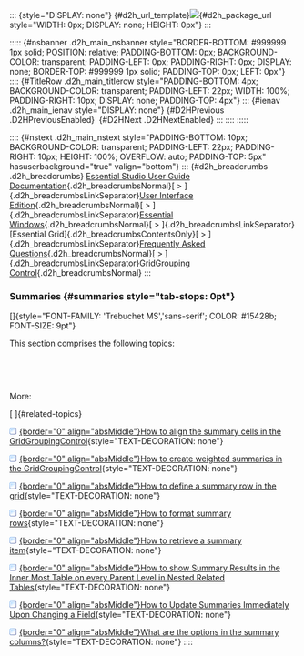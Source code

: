 ::: {style="DISPLAY: none"}
[](ms-xhelp:///?Id=d2h_url_template){#d2h_url_template}![](!package_url!){#d2h_package_url style="WIDTH: 0px; DISPLAY: none; HEIGHT: 0px"}
:::

::::: {#nsbanner .d2h_main_nsbanner style="BORDER-BOTTOM: #999999 1px solid; POSITION: relative; PADDING-BOTTOM: 0px; BACKGROUND-COLOR: transparent; PADDING-LEFT: 0px; PADDING-RIGHT: 0px; DISPLAY: none; BORDER-TOP: #999999 1px solid; PADDING-TOP: 0px; LEFT: 0px"}
:::: {#TitleRow .d2h_main_titlerow style="PADDING-BOTTOM: 4px; BACKGROUND-COLOR: transparent; PADDING-LEFT: 22px; WIDTH: 100%; PADDING-RIGHT: 10px; DISPLAY: none; PADDING-TOP: 4px"}
::: {#ienav .d2h_main_ienav style="DISPLAY: none"}
[](ms-xhelp:///?Id=b7074323-344e-4d97-8bc7-13315df10e18){#D2HPrevious .D2HPreviousEnabled}  [](ms-xhelp:///?Id=98960dbe-a184-491c-b2d0-9f94c95db517){#D2HNext .D2HNextEnabled}
:::
::::
:::::

:::: {#nstext .d2h_main_nstext style="PADDING-BOTTOM: 10px; BACKGROUND-COLOR: transparent; PADDING-LEFT: 22px; PADDING-RIGHT: 10px; HEIGHT: 100%; OVERFLOW: auto; PADDING-TOP: 5px" hasuserbackground="true" valign="bottom"}
::: {#d2h_breadcrumbs .d2h_breadcrumbs}
[Essential Studio User Guide Documentation](ms-xhelp:///?Id=12457748-09e3-4d74-a240-8e049cedf030){.d2h_breadcrumbsNormal}[ \> ]{.d2h_breadcrumbsLinkSeparator}[User Interface Edition](ms-xhelp:///?Id=c29296b7-531c-413b-a0ec-488ca1f7f669){.d2h_breadcrumbsNormal}[ \> ]{.d2h_breadcrumbsLinkSeparator}[Essential Windows](ms-xhelp:///?Id=e60759d8-47a4-4570-9d7a-16a68d63f2ea){.d2h_breadcrumbsNormal}[ \> ]{.d2h_breadcrumbsLinkSeparator}[Essential Grid]{.d2h_breadcrumbsContentsOnly}[ \> ]{.d2h_breadcrumbsLinkSeparator}[Frequently Asked Questions](ms-xhelp:///?Id=28ff22ed-2523-4bf9-8f6c-4d94f7bcabcc){.d2h_breadcrumbsNormal}[ \> ]{.d2h_breadcrumbsLinkSeparator}[GridGrouping Control](ms-xhelp:///?Id=3a16fd48-f6d3-4415-b0f4-11d2e7378d40){.d2h_breadcrumbsNormal}
:::

### Summaries {#summaries style="tab-stops: 0pt"}

[]{style="FONT-FAMILY: 'Trebuchet MS','sans-serif'; COLOR: #15428b; FONT-SIZE: 9pt"} 

This section comprises the following topics:

 

 

More:

[ ]{#related-topics}

[![](button.gif){border="0" align="absMiddle"}How to align the summary cells in the GridGroupingControl](ms-xhelp:///?Id=1d2de4d2-92de-4239-8dce-463c6f5bc2b4){style="TEXT-DECORATION: none"}

[![](button.gif){border="0" align="absMiddle"}How to create weighted summaries in the GridGroupingControl](ms-xhelp:///?Id=21ebb53e-1f52-490c-b896-017dc255f549){style="TEXT-DECORATION: none"}

[![](button.gif){border="0" align="absMiddle"}How to define a summary row in the grid](ms-xhelp:///?Id=ac65bdf8-5403-4cdf-82e9-34ca4d99fbe1){style="TEXT-DECORATION: none"}

[![](button.gif){border="0" align="absMiddle"}How to format summary rows](ms-xhelp:///?Id=b470e66b-0c5e-4396-92d5-415894ec0623){style="TEXT-DECORATION: none"}

[![](button.gif){border="0" align="absMiddle"}How to retrieve a summary item](ms-xhelp:///?Id=299169fc-45a9-46a0-9e41-1f8180400567){style="TEXT-DECORATION: none"}

[![](button.gif){border="0" align="absMiddle"}How to show Summary Results in the Inner Most Table on every Parent Level in Nested Related Tables](ms-xhelp:///?Id=ae2219c9-40d5-4af0-b48c-9c79bc8986f1){style="TEXT-DECORATION: none"}

[![](button.gif){border="0" align="absMiddle"}How to Update Summaries Immediately Upon Changing a Field](ms-xhelp:///?Id=53811d54-f679-4d81-93ff-7be960393046){style="TEXT-DECORATION: none"}

[![](button.gif){border="0" align="absMiddle"}What are the options in the summary columns?](ms-xhelp:///?Id=f18e7534-41ab-4fe9-8069-8b06262efdb9){style="TEXT-DECORATION: none"}
::::

